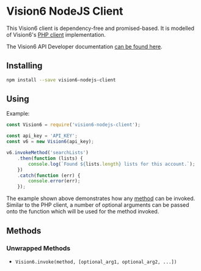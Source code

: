 # Vision6 NodeJS Client

This Vision6 client is dependency-free and promised-based. It is modelled of Vision6's [PHP client](http://developers.vision6.com.au/files/guide/getting_started/examples.zip) implementation.

The Vision6 API Developer documentation [can be found here](https://developers.vision6.com.au).

## Installing

```bash
npm install --save vision6-nodejs-client
```

## Using

Example:

```javascript
const Vision6 = require('vision6-nodejs-client');

const api_key = 'API_KEY';
const v6 = new Vision6(api_key);

v6.invokeMethod('searchLists')
    .then(function (lists) {
        console.log(`Found ${lists.length} lists for this account.`);
    })
    .catch(function (err) {
        console.error(err);
    });
```

The example shown above demonstrates how any [method](https://developers.vision6.com.au/3.3/method/) can be invoked. Similar to the PHP client, a number of optional arguments can be passed onto the function which will be used for the method invoked.


## Methods

### Unwrapped Methods

- `Vision6.invoke(method, [optional_arg1, optional_arg2, ...])`

